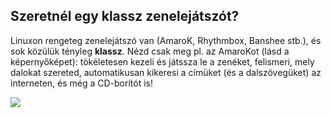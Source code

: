 <?php require("../../entete.php");?> <?php require("../../base.php");?> <?php require("../../fonctions.php");?>

<div id="corps">

<h2>Szeretnél egy klassz zenelejátszót?</h2>

<p>Linuxon rengeteg zenelejátszó van (AmaroK, Rhythmbox, Banshee stb.), és sok közülük tényleg <b>klassz</b>. Nézd csak meg pl. az AmaroKot (lásd a képernyőképet): tökéletesen kezeli és játssza le a zenéket, felismeri, mely dalokat szereted, automatikusan kikeresi a címüket (és a dalszövegüket) az interneten, és még a CD-borítót is!</p>

<img src="Images/amarok.png" />

</div>
</body>
</html>
